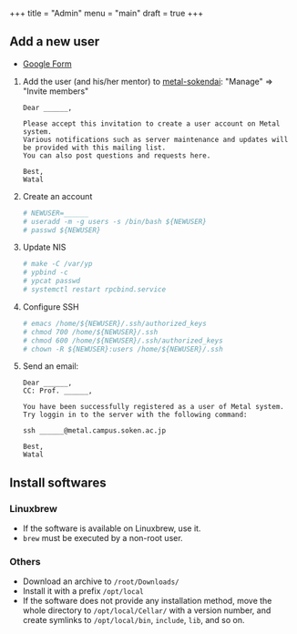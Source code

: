 +++
title = "Admin"
menu = "main"
draft = true
+++

## Add a new user

- [Google Form](https://docs.google.com/forms/d/13PUga_MUGX5cuFJ5dUjMC9BC1P1cQN4rohS_g-AQIz8/edit)

1.  Add the user (and his/her mentor) to
    [metal-sokendai](https://groups.google.com/forum/#!forum/metal-sokendai):
    "Manage" => "Invite members"
    ```
    Dear ______,

    Please accept this invitation to create a user account on Metal system.
    Various notifications such as server maintenance and updates will be provided with this mailing list.
    You can also post questions and requests here.

    Best,
    Watal
    ```

1.  Create an account
    ```sh
    # NEWUSER=______
    # useradd -m -g users -s /bin/bash ${NEWUSER}
    # passwd ${NEWUSER}
    ```

1.  Update NIS
    ```sh
    # make -C /var/yp
    # ypbind -c
    # ypcat passwd
    # systemctl restart rpcbind.service
    ```

1.  Configure SSH
    ```sh
    # emacs /home/${NEWUSER}/.ssh/authorized_keys
    # chmod 700 /home/${NEWUSER}/.ssh
    # chmod 600 /home/${NEWUSER}/.ssh/authorized_keys
    # chown -R ${NEWUSER}:users /home/${NEWUSER}/.ssh
    ```

1.  Send an email:
    ```
    Dear ______,
    CC: Prof. ______,

    You have been successfully registered as a user of Metal system.
    Try loggin in to the server with the following command:

    ssh ______@metal.campus.soken.ac.jp

    Best,
    Watal
    ```


## Install softwares

### Linuxbrew

- If the software is available on Linuxbrew, use it.
- `brew` must be executed by a non-root user.


### Others

- Download an archive to `/root/Downloads/`
- Install it with a prefix `/opt/local`
- If the software does not provide any installation method,
  move the whole directory to `/opt/local/Cellar/` with a version number,
  and create symlinks to `/opt/local/bin`, `include`, `lib`, and so on.
